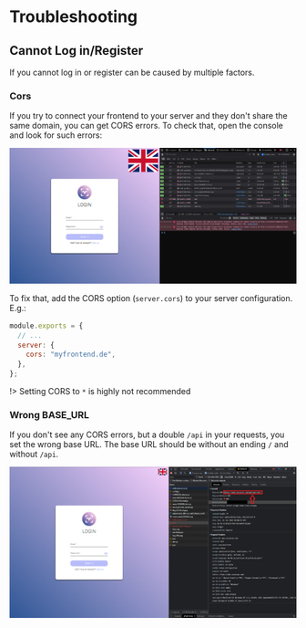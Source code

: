 # Troubleshooting

## Cannot Log in/Register

If you cannot log in or register can be caused by multiple factors.

### Cors

If you try to connect your frontend to your server and they don't share the same domain, you can get CORS errors. To
check that, open the console and look for such errors:

![cors Error](../_media/images/cors-error.png)

To fix that, add the CORS option (`server.cors`) to your server configuration. E.g.:

```js
module.exports = {
  // ...
  server: {
    cors: "myfrontend.de",
  },
};
```

!> Setting CORS to `*` is highly not recommended

### Wrong BASE_URL

If you don't see any CORS errors, but a double `/api` in your requests, you set the wrong base URL. The base URL should
be without an ending `/` and without `/api`.

![baseURL Error](../_media/images/base-url-error.png)
